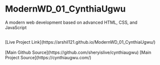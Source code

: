# ModernWD_01_CynthiaUgwu
A modern web development based on advanced HTML, CSS, and JavaScript

<br>
[Live Project Link](https://arshil121.github.io/ModernWD_01_CynthiaUgwu/)
<br>
<br>
[Main Github Source](https://github.com/sheryislive/cynthiaugwu)
[Main Project Source](https://cynthiaugwu.com/)

